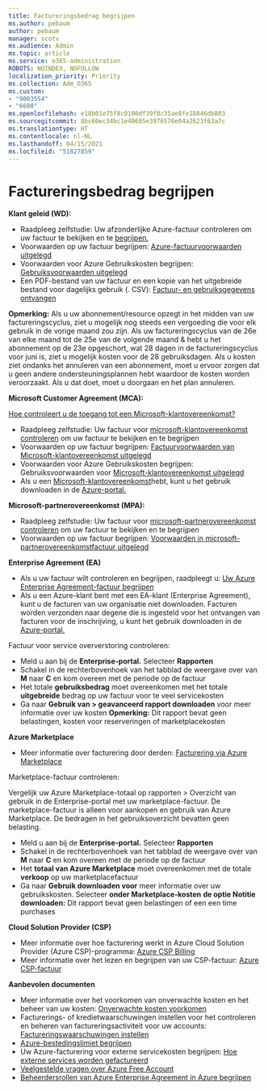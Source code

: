 ```yaml
---
title: Factureringsbedrag begrijpen
ms.author: pebaum
author: pebaum
manager: scotv
ms.audience: Admin
ms.topic: article
ms.service: o365-administration
ROBOTS: NOINDEX, NOFOLLOW
localization_priority: Priority
ms.collection: Adm_O365
ms.custom:
- "9003554"
- "6680"
ms.openlocfilehash: e18b01e75f8c0100df39f0c35ae8fe18846db803
ms.sourcegitcommit: 8bc60ec34bc1e40685e3976576e04a2623f63a7c
ms.translationtype: HT
ms.contentlocale: nl-NL
ms.lasthandoff: 04/15/2021
ms.locfileid: "51827859"
---
```

# <a name="understand-billing-amount"></a>Factureringsbedrag begrijpen

**Klant geleid (WD):**

- Raadpleeg zelfstudie: Uw afzonderlijke Azure-factuur controleren om uw factuur te bekijken en te [begrijpen.](https://docs.microsoft.com/azure/cost-management-billing/understand/review-individual-bill?WT.mc_id=Portal-Microsoft_Azure_Support)
- Voorwaarden op uw factuur begrijpen: [Azure-factuurvoorwaarden uitgelegd](https://docs.microsoft.com/azure/cost-management-billing/understand/understand-invoice?WT.mc_id=Portal-Microsoft_Azure_Support)
- Voorwaarden voor Azure Gebruikskosten begrijpen: [Gebruiksvoorwaarden uitgelegd](https://docs.microsoft.com/azure/cost-management-billing/understand/understand-usage?WT.mc_id=Portal-Microsoft_Azure_Support)
- Een PDF-bestand van uw factuur en een kopie van het uitgebreide bestand voor dagelijks gebruik (. CSV): [Factuur- en gebruiksgegevens ontvangen](https://docs.microsoft.com/azure/billing/billing-download-azure-invoice-daily-usage-date?WT.mc_id=Portal-Microsoft_Azure_Support)

**Opmerking:** Als u uw abonnement/resource opzegt in het midden van uw factureringscyclus, ziet u mogelijk nog steeds een vergoeding die voor elk gebruik in de vorige maand zou zijn. Als uw factureringscyclus van de 26e van elke maand tot de 25e van de volgende maand & hebt u het abonnement op de 23e opgeschort, wat 28 dagen in de factureringscyclus voor juni is, ziet u mogelijk kosten voor de 28 gebruiksdagen. Als u kosten ziet ondanks het annuleren van een abonnement, moet u ervoor zorgen dat u geen andere ondersteuningsplannen hebt waardoor de kosten worden veroorzaakt. Als u dat doet, moet u doorgaan en het plan annuleren.

**Microsoft Customer Agreement (MCA):**

[Hoe controleert u de toegang tot een Microsoft-klantovereenkomst?](https://docs.microsoft.com/azure/cost-management-billing/manage/download-azure-invoice-daily-usage-date?WT.mc_id=Portal-Microsoft_Azure_Support#check-access-to-a-microsoft-customer-agreement)

- Raadpleeg zelfstudie: Uw factuur voor [microsoft-klantovereenkomst controleren](https://docs.microsoft.com/azure/cost-management-billing/understand/review-customer-agreement-bill?WT.mc_id=Portal-Microsoft_Azure_Support) om uw factuur te bekijken en te begrijpen
- Voorwaarden op uw factuur begrijpen: [Factuurvoorwaarden van Microsoft-klantovereenkomst uitgelegd](https://docs.microsoft.com/azure/cost-management-billing/understand/mca-understand-your-invoice?WT.mc_id=Portal-Microsoft_Azure_Support)
- Voorwaarden voor Azure Gebruikskosten begrijpen: Gebruiksvoorwaarden voor [Microsoft-klantovereenkomst uitgelegd](https://docs.microsoft.com/azure/cost-management-billing/understand/mca-understand-your-usage?WT.mc_id=Portal-Microsoft_Azure_Support)
- Als u een [Microsoft-klantovereenkomst](https://docs.microsoft.com/azure/cost-management-billing/manage/download-azure-invoice-daily-usage-date?WT.mc_id=Portal-Microsoft_Azure_Support#check-access-to-a-microsoft-customer-agreement)hebt, kunt u het gebruik downloaden in de [Azure-portal.](https://portal.azure.com/)

**Microsoft-partnerovereenkomst (MPA):**

- Raadpleeg zelfstudie: Uw factuur voor [microsoft-partnerovereenkomst controleren](https://docs.microsoft.com/azure/cost-management-billing/understand/review-partner-agreement-bill?WT.mc_id=Portal-Microsoft_Azure_Support) om uw factuur te bekijken en te begrijpen
- Voorwaarden op uw factuur begrijpen: [Voorwaarden in microsoft-partnerovereenkomstfactuur uitgelegd](https://docs.microsoft.com/azure/cost-management-billing/understand/mpa-invoice-terms?WT.mc_id=Portal-Microsoft_Azure_Support)

**Enterprise Agreement (EA)**

- Als u uw factuur wilt controleren en begrijpen, raadpleegt u: [Uw Azure Enterprise Agreement-factuur begrijpen](https://docs.microsoft.com/azure/cost-management-billing/understand/review-enterprise-agreement-bill?WT.mc_id=Portal-Microsoft_Azure_Support)
- Als u een Azure-klant bent met een EA-klant (Enterprise Agreement), kunt u de facturen van uw organisatie niet downloaden. Facturen worden verzonden naar degene die is ingesteld voor het ontvangen van facturen voor de inschrijving, u kunt het gebruik downloaden in de [Azure-portal.](https://portal.azure.com/)

Factuur voor service oververstoring controleren:

- Meld u aan bij de **Enterprise-portal.** Selecteer **Rapporten**
- Schakel in de rechterbovenhoek van het tabblad de weergave over van **M** naar **C** en kom overeen met de periode op de factuur
- Het totale **gebruiksbedrag** moet overeenkomen met het totale **uitgebreide** bedrag op uw factuur voor te veel servicekosten
- Ga naar **Gebruik van > geavanceerd rapport downloaden** voor meer informatie over uw kosten **Opmerking:** Dit rapport bevat geen belastingen, kosten voor reserveringen of marketplacekosten

**Azure Marketplace**

- Meer informatie over facturering door derden: [Facturering via Azure Marketplace](https://docs.microsoft.com/azure/billing/billing-understand-your-azure-marketplace-charges?WT.mc_id=Portal-Microsoft_Azure_Support)

Marketplace-factuur controleren:

Vergelijk uw Azure Marketplace-totaal op rapporten > Overzicht van gebruik in de Enterprise-portal met uw marketplace-factuur. De marketplace-factuur is alleen voor aankopen en gebruik van Azure Marketplace. De bedragen in het gebruiksoverzicht bevatten geen belasting.

- Meld u aan bij de **Enterprise-portal.** Selecteer **Rapporten**
- Schakel in de rechterbovenhoek van het tabblad de weergave over van **M** naar **C** en kom overeen met de periode op de factuur
- Het **totaal van Azure Marketplace** moet overeenkomen met de totale **verkoop** op uw marketplacefactuur
- Ga naar **Gebruik downloaden voor** meer informatie over uw gebruikskosten. Selecteer **onder Marketplace-kosten** **de optie Notitie** **downloaden:** Dit rapport bevat geen belastingen of een een time purchases

**Cloud Solution Provider (CSP)**

- Meer informatie over hoe facturering werkt in Azure Cloud Solution Provider (Azure CSP)-programma: [Azure CSP Billing](https://docs.microsoft.com/azure/cloud-solution-provider/billing/azure-csp-billing-overview?WT.mc_id=Portal-Microsoft_Azure_Support)
- Meer informatie over het lezen en begrijpen van uw CSP-factuur: [Azure CSP-factuur](https://docs.microsoft.com/azure/cloud-solution-provider/billing/azure-csp-invoice?WT.mc_id=Portal-Microsoft_Azure_Support)

**Aanbevolen documenten**

- Meer informatie over het voorkomen van onverwachte kosten en het beheer van uw kosten: [Onverwachte kosten voorkomen](https://docs.microsoft.com/azure/cost-management-billing/manage/getting-started?WT.mc_id=Portal-Microsoft_Azure_Support)
- Facturerings- of kredietwaarschuwingen instellen voor het controleren en beheren van factureringsactiviteit voor uw accounts: [Factureringswaarschuwingen instellen](https://docs.microsoft.com/azure/cost-management-billing/costs/cost-mgt-alerts-monitor-usage-spending?WT.mc_id=Portal-Microsoft_Azure_Support)
- [Azure-bestedingslimiet begrijpen](https://docs.microsoft.com/azure/cost-management-billing/manage/spending-limit?WT.mc_id=Portal-Microsoft_Azure_Support)
- Uw Azure-facturering voor externe servicekosten begrijpen: [Hoe externe services worden gefactureerd](https://docs.microsoft.com/azure/cost-management-billing/understand/understand-azure-marketplace-charges?WT.mc_id=Portal-Microsoft_Azure_Support)
- [Veelgestelde vragen over Azure Free Account](https://azure.microsoft.com/free/free-account-faq/)
- [Beheerdersrollen van Azure Enterprise Agreement in Azure begrijpen](https://docs.microsoft.com/azure/cost-management-billing/manage/understand-ea-roles?WT.mc_id=Portal-Microsoft_Azure_Support)